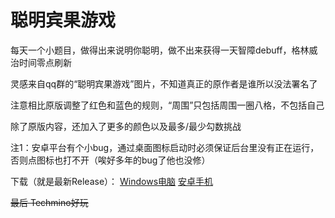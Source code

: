 # 聪明宾果游戏

每天一个小题目，做得出来说明你聪明，做不出来获得一天智障debuff，格林威治时间零点刷新

灵感来自qq群的“聪明宾果游戏”图片，不知道真正的原作者是谁所以没法署名了

注意相比原版调整了红色和蓝色的规则，“周围”只包括周围一圈八格，不包括自己

除了原版内容，还加入了更多的颜色以及最多/最少勾数挑战

注1：安卓平台有个小bug，通过桌面图标启动时必须保证后台里没有正在运行，否则点图标也打不开（唉好多年的bug了他也没修）

下载（就是最新Release）：
[Windows电脑](https://github.com/26F-Studio/smartbingo/releases/latest/download/SmartBingo_Win64.zip)
[安卓手机](https://github.com/26F-Studio/smartbingo/releases/latest/download/SmartBingo_Android.apk)

~~最后 Techmino好玩~~
